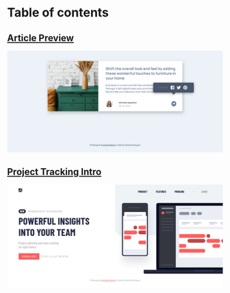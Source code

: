 # Table of contents
 
## [Article Preview](https://github.com/Vanesa-R/Porfolio/tree/master/Components/article-preview-component-master)

![Screenshot article preview](article-preview-component-master/screenshots/desktop-active-state-screenshot.png)

## [Project Tracking Intro](https://github.com/Vanesa-R/Porfolio/tree/master/Components/project-tracking-intro-component-master)

![Screenshot project tracking](Components/project-tracking-intro-component-master/screenshots/Screenshot%202021-06-26%20at%2023-29-37%20Project%20tracking%20intro%20component.png)